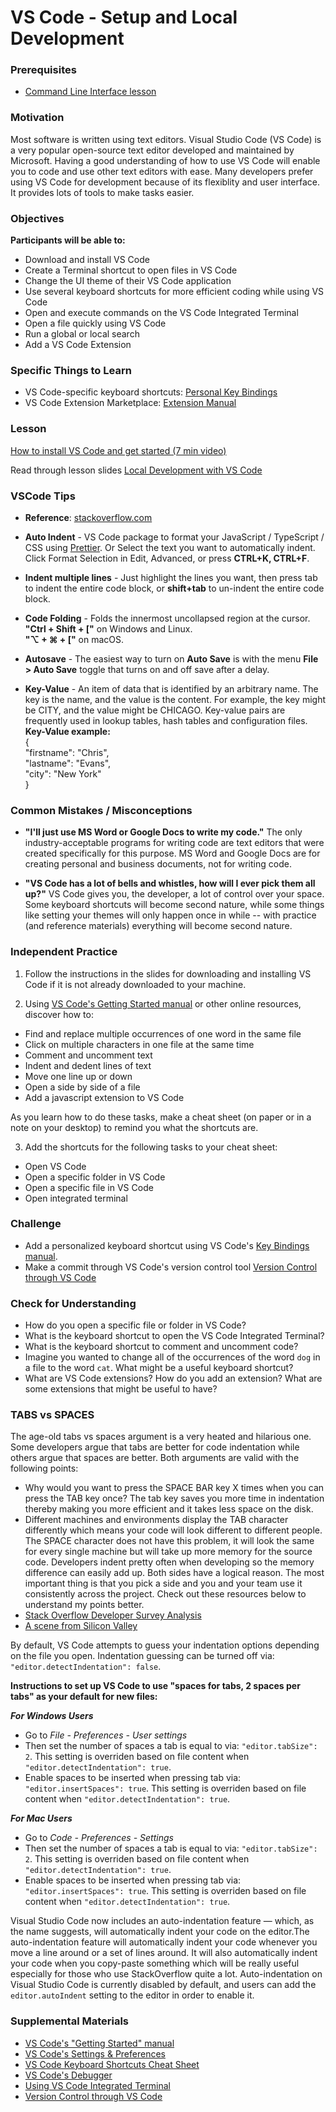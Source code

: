 # VS Code - Setup and Local Development

### Prerequisites

- [Command Line Interface lesson](command-line-interface.md)

### Motivation

Most software is written using text editors. Visual Studio Code (VS Code) is a very popular open-source text editor developed and maintained by Microsoft. Having a good understanding of how to use VS Code will enable you to code and use other text editors with ease. Many developers prefer using VS Code for development because of its flexiblity and user interface. It provides lots of tools to make tasks easier.

### Objectives

**Participants will be able to:**

- Download and install VS Code
- Create a Terminal shortcut to open files in VS Code
- Change the UI theme of their VS Code application
- Use several keyboard shortcuts for more efficient coding while using VS Code
- Open and execute commands on the VS Code Integrated Terminal
- Open a file quickly using VS Code
- Run a global or local search
- Add a VS Code Extension

### Specific Things to Learn

- VS Code-specific keyboard shortcuts: [Personal Key Bindings](https://code.visualstudio.com/docs/getstarted/keybindings)
- VS Code Extension Marketplace: [Extension Manual](https://code.visualstudio.com/docs/editor/extension-gallery)

### Lesson

[How to install VS Code and get started (7 min video)](https://www.youtube.com/watch?v=THDTDTkyB1I)

Read through lesson slides [Local Development with VS Code](https://docs.google.com/presentation/d/1QAMxrS1ZOvtSn7MuYxTmeanrMQi_O8Z5UVq-4LzLqso/edit?usp=sharing)

### VSCode Tips

- **Reference**: [stackoverflow.com](https://stackoverflow.com/questions/5755942/how-do-you-auto-format-code-in-visual-studio/5755979)

* **Auto Indent** - VS Code package to format your JavaScript / TypeScript / CSS using [Prettier](https://marketplace.visualstudio.com/items?itemName=esbenp.prettier-vscode). Or Select the text you want to automatically indent. Click Format Selection in Edit, Advanced, or press **CTRL+K, CTRL+F**.

* **Indent multiple lines** - Just highlight the lines you want, then press tab to indent the entire code block, or **shift+tab** to un-indent the entire code block.

* **Code Folding** - Folds the innermost uncollapsed region at the cursor.<br>
  **"Ctrl + Shift + ["** on Windows and Linux.<br>
  **"⌥ + ⌘ + ["** on macOS.
* **Autosave** - The easiest way to turn on **Auto Save** is with the menu **File > Auto Save** toggle that turns on and off save after a delay.

* **Key-Value** - An item of data that is identified by an arbitrary name. The key is the name, and the value is the content. For example, the key might be CITY, and the value might be CHICAGO. Key-value pairs are frequently used in lookup tables, hash tables and configuration files.<br>
  **Key-Value example:**<br>
  {<br>
  "firstname": "Chris",<br>
  "lastname": "Evans",<br>
  "city": "New York"<br>
  }

### Common Mistakes / Misconceptions

- **"I'll just use MS Word or Google Docs to write my code."** The only industry-acceptable programs for writing code are text editors that were created specifically for this purpose. MS Word and Google Docs are for creating personal and business documents, not for writing code.

- **"VS Code has a lot of bells and whistles, how will I ever pick them all up?"** VS Code gives you, the developer, a lot of control over your space. Some keyboard shortcuts will become second nature, while some things like setting your themes will only happen once in while -- with practice (and reference materials) everything will become second nature.

### Independent Practice

1. Follow the instructions in the slides for downloading and installing VS Code if it is not already downloaded to your machine.

1. Using [VS Code's Getting Started manual](https://code.visualstudio.com/docs) or other online resources, discover how to:

- Find and replace multiple occurrences of one word in the same file
- Click on multiple characters in one file at the same time
- Comment and uncomment text
- Indent and dedent lines of text
- Move one line up or down
- Open a side by side of a file
- Add a javascript extension to VS Code

As you learn how to do these tasks, make a cheat sheet (on
paper or in a note on your desktop) to remind you what the shortcuts are.

3. Add the shortcuts for the following tasks to your cheat sheet:

- Open VS Code
- Open a specific folder in VS Code
- Open a specific file in VS Code
- Open integrated terminal

### Challenge

- Add a personalized keyboard shortcut using VS Code's [Key Bindings manual](https://code.visualstudio.com/docs/getstarted/keybindings).
- Make a commit through VS Code's version control tool [Version Control through VS Code](https://code.visualstudio.com/docs/editor/versioncontrol)

### Check for Understanding

- How do you open a specific file or folder in VS Code?
- What is the keyboard shortcut to open the VS Code Integrated Terminal?
- What is the keyboard shortcut to comment and uncomment code?
- Imagine you wanted to change all of the occurrences of the word `dog` in a file to the word `cat`. What might be a useful keyboard shortcut?
- What are VS Code extensions? How do you add an extension? What are some extensions that might be useful to have?

### TABS vs SPACES

The age-old tabs vs spaces argument is a very heated and hilarious one. Some developers argue that tabs are better for code indentation while others argue that spaces are better. Both arguments are valid with the following points:

- Why would you want to press the SPACE BAR key X times when you can press the TAB key once? The tab key saves you more time in indentation thereby making you more efficient and it takes less space on the disk.
- Different machines and environments display the TAB character differently which means your code will look different to different people. The SPACE character does not have this problem, it will look the same for every single machine but will take up more memory for the source code. Developers indent pretty often when developing so the memory difference can easily add up.
  Both sides have a logical reason. The most important thing is that you pick a side and you and your team use it consistently across the project. Check out these resources below to understand my points better.
- [Stack Overflow Developer Survey Analysis](https://stackoverflow.blog/2017/06/15/developers-use-spaces-make-money-use-tabs/)
- [A scene from Silicon Valley](https://www.youtube.com/watch?v=SsoOG6ZeyUI)

By default, VS Code attempts to guess your indentation options depending on the file you open. Indentation guessing can be turned off via: `"editor.detectIndentation": false`.

**Instructions to set up VS Code to use "spaces for tabs, 2 spaces per tabs" as your default for new files:**

**_For Windows Users_**

- Go to _File - Preferences - User settings_
- Then set the number of spaces a tab is equal to via: `"editor.tabSize": 2`. This setting is overriden based on file content when `"editor.detectIndentation": true`.
- Enable spaces to be inserted when pressing tab via: `"editor.insertSpaces": true`. This setting is overriden based on file content when `"editor.detectIndentation": true`.

**_For Mac Users_**

- Go to _Code - Preferences - Settings_
- Then set the number of spaces a tab is equal to via: `"editor.tabSize": 2`. This setting is overriden based on file content when `"editor.detectIndentation": true`.
- Enable spaces to be inserted when pressing tab via: `"editor.insertSpaces": true`. This setting is overriden based on file content when `"editor.detectIndentation": true`.

Visual Studio Code now includes an auto-indentation feature — which, as the name suggests, will automatically indent your code on the editor.The auto-indentation feature will automatically indent your code whenever you move a line around or a set of lines around. It will also automatically indent your code when you copy-paste something which will be really useful especially for those who use StackOverflow quite a lot. Auto-indentation on Visual Studio Code is currently disabled by default, and users can add the `editor.autoIndent` setting to the editor in order to enable it.

### Supplemental Materials

- [VS Code's "Getting Started" manual](https://code.visualstudio.com/docs)
- [VS Code's Settings & Preferences](https://code.visualstudio.com/docs/getstarted/settings)
- [VS Code Keyboard Shortcuts Cheat Sheet](https://code.visualstudio.com/shortcuts/keyboard-shortcuts-macos.pdf)
- [VS Code's Debugger](https://code.visualstudio.com/docs/editor/debugging)
- [Using VS Code Integrated Terminal](https://code.visualstudio.com/docs/editor/integrated-terminal)
- [Version Control through VS Code](https://code.visualstudio.com/docs/editor/versioncontrol)
